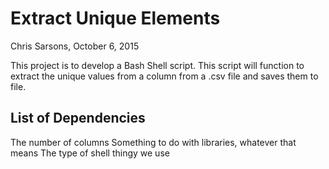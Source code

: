 # Extract Unique Elements
Chris Sarsons, October 6, 2015

This project is to develop a Bash Shell script. This script will 
function to extract the unique values from a column from a .csv file and 
saves them to file.

## List of Dependencies
The number of columns
Something to do with libraries, whatever that means
The type of shell thingy we use
